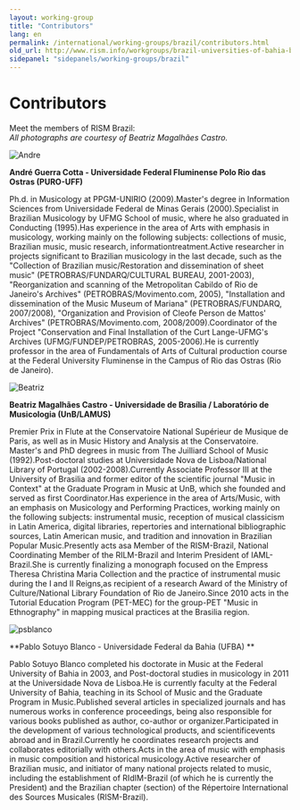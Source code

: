 ```yaml
---
layout: working-group
title: "Contributors"
lang: en
permalink: /international/working-groups/brazil/contributors.html
old_url: http://www.rism.info/workgroups/brazil-universities-of-bahia-brasilia-campinas-minas-gerais/contributors.html
sidepanel: "sidepanels/working-groups/brazil"
---
```


# Contributors

Meet the members of RISM Brazil:  
_All photographs are courtesy of_ _Beatriz Magalhães Castro._



 ![](/fileadmin/content/workgroups/Brasilien/Andre.PNG "Andre")

**André Guerra Cotta - Universidade Federal Fluminense Polo Rio das Ostras (PURO-UFF)**

Ph.d. in Musicology at PPGM-UNIRIO (2009).Master's degree in Information Sciences from Universidade Federal de Minas Gerais (2000).Specialist in Brazilian Musicology by UFMG School of music, where he also graduated in Conducting (1995).Has experience in the area of Arts with emphasis in musicology, working mainly on the following subjects: collections of music, Brazilian music, music research, informationtreatment.Active researcher in projects significant to Brazilian musicology in the last decade, such as the "Collection of Brazilian music/Restoration and dissemination of sheet music" (PETROBRAS/FUNDARQ/CULTURAL BUREAU, 2001-2003), "Reorganization and scanning of the Metropolitan Cabildo of Rio de Janeiro's Archives" (PETROBRAS/Movimento.com, 2005), "Installation and dissemination of the Music Museum of Mariana" (PETROBRAS/FUNDARQ, 2007/2008), "Organization and Provision of Cleofe Person de Mattos' Archives" (PETROBRAS/Movimento.com, 2008/2009).Coordinator of the Project "Conservation and Final Installation of the Curt Lange-UFMG's Archives (UFMG/FUNDEP/PETROBRAS, 2005-2006).He is currently professor in the area of Fundamentals of Arts of Cultural production course at the Federal University Fluminense in the Campus of Rio das Ostras (Rio de Janeiro).





 ![](/fileadmin/_processed_/csm_Beatriz_541d98ba30.jpg "Beatriz")

**Beatriz Magalhães Castro - Universidade de Brasília / Laboratório de Musicologia (UnB/LAMUS)**

Premier Prix in Flute at the Conservatoire National Supérieur de Musique de Paris, as well as in Music History and Analysis at the Conservatoire. Master's and PhD degrees in music from The Juilliard School of Music (1992).Post-doctoral studies at Universidade Nova de Lisboa/National Library of Portugal (2002-2008).Currently Associate Professor III at the University of Brasilia and former editor of the scientific journal "Music in Context" at the Graduate Program in Music at UnB, which she founded and served as first Coordinator.Has experience in the area of Arts/Music, with an emphasis on Musicology and Performing Practices, working mainly on the following subjects: instrumental music, reception of musical classicism in Latin America, digital libraries, repertories and international bibliographic sources, Latin American music, and tradition and innovation in Brazilian Popular Music.Presently acts asa Member of the RISM-Brazil, National Coordinating Member of the RILM-Brazil and Interim President of IAML-Brazil.She is currently finalizing a monograph focused on the Empress Theresa Christina Maria Collection and the practice of instrumental music during the I and II Reigns,as recipient of a research Award of the Ministry of Culture/National Library Foundation of Rio de Janeiro.Since 2010 acts in the Tutorial Education Program (PET-MEC) for the group-PET "Music in Ethnography" in mapping musical practices at the Brasilia region.





 ![](/fileadmin/_processed_/csm_psblanco_1155b9b8bc.jpg "psblanco")

**Pablo Sotuyo Blanco - Universidade Federal da Bahia (UFBA) **

Pablo Sotuyo Blanco completed his doctorate in Music at the Federal University of Bahia in 2003, and Post-doctoral studies in musicology in 2011 at the Universidade Nova de Lisboa.He is currently faculty at the Federal University of Bahia, teaching in its School of Music and the Graduate Program in Music.Published several articles in specialized journals and has numerous works in conference proceedings, being also responsible for various books published as author, co-author or organizer.Participated in the development of various technological products, and scientificevents abroad and in Brazil.Currently he coordinates research projects and collaborates editorially with others.Acts in the area of music with emphasis in music composition and historical musicology.Active researcher of Brazilian music, and initiator of many national projects related to music, including the establishment of RIdIM-Brazil (of which he is currently the President) and the Brazilian chapter (section) of the Répertoire International des Sources Musicales (RISM-Brazil).